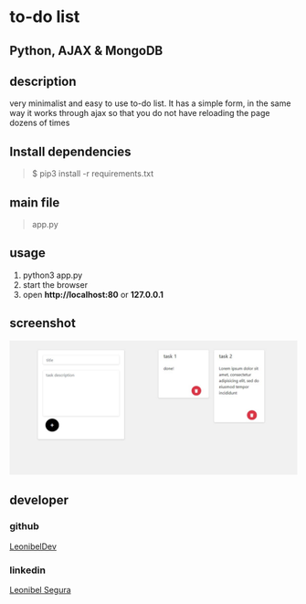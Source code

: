 # to-do list
## Python, AJAX & MongoDB

## description
very minimalist and easy to use to-do list. It has a simple form,
in the same way it works through ajax so that you do not have 
reloading the page dozens of times 
## Install dependencies
> $ pip3 install -r requirements.txt
## main file
> app.py


## usage
1. python3 app.py
2. start the browser
3. open **http://localhost:80** or **127.0.0.1**

## screenshot
![home screen](doc/home.jpg)

## developer

### github
[LeonibelDev](https://github.com/LeonibelDev)

### linkedin
[Leonibel Segura](https://www.linkedin.com/in/leonibel-segura-473415173)
